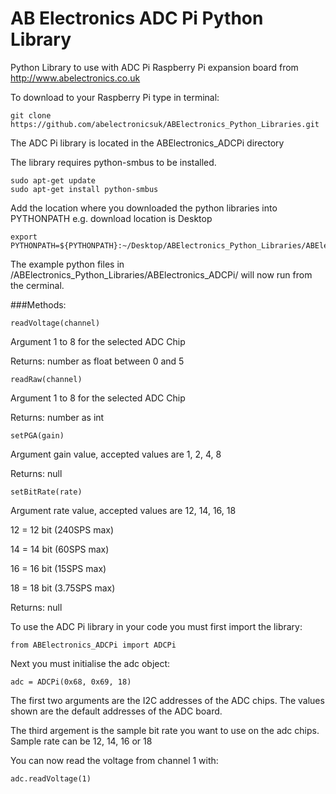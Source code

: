 AB Electronics ADC Pi Python Library
=====

Python Library to use with ADC Pi Raspberry Pi expansion board from http://www.abelectronics.co.uk

To download to your Raspberry Pi type in terminal: 

```
git clone https://github.com/abelectronicsuk/ABElectronics_Python_Libraries.git
```

The ADC Pi library is located in the ABElectronics_ADCPi directory

The library requires python-smbus to be installed.
```
sudo apt-get update
sudo apt-get install python-smbus
```
Add the location where you downloaded the python libraries into PYTHONPATH e.g. download location is Desktop
```
export PYTHONPATH=${PYTHONPATH}:~/Desktop/ABElectronics_Python_Libraries/ABElectronics_ADCPi/
```

The example python files in /ABElectronics_Python_Libraries/ABElectronics_ADCPi/ will now run from the cerminal.

###Methods:

```
readVoltage(channel) 
```
Argument 1 to 8 for the selected ADC Chip

Returns: number as float between 0 and 5

```
readRaw(channel) 
```
Argument 1 to 8 for the selected ADC Chip

Returns: number as int

```
setPGA(gain)
```
Argument gain value, accepted values are 1, 2, 4, 8

Returns: null

```
setBitRate(rate)
```
Argument rate value, accepted values are 12, 14, 16, 18

12 = 12 bit (240SPS max)

14 = 14 bit (60SPS max)

16 = 16 bit (15SPS max)

18 = 18 bit (3.75SPS max)

Returns: null


To use the ADC Pi library in your code you must first import the library:
```
from ABElectronics_ADCPi import ADCPi
```
Next you must initialise the adc object:
```
adc = ADCPi(0x68, 0x69, 18)
```
The first two arguments are the I2C addresses of the ADC chips. The values shown are the default addresses of the ADC board.

The third argement is the sample bit rate you want to use on the adc chips. Sample rate can be 12, 14, 16 or 18

You can now read the voltage from channel 1 with:
```
adc.readVoltage(1)
```
